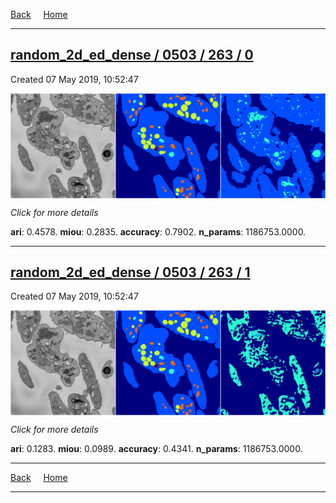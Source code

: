 
[Back](..)&nbsp;&nbsp;&nbsp;&nbsp;&nbsp;[Home](https://leapmanlab.github.io/snapshots)

---

<div class="summary"><a href="0"><h2>random_2d_ed_dense / 0503 / 263 / 0</h2></a><p>Created 07 May 2019, 10:52:47
</p><a href="0"><img src="0/media/summary.png" align="center"></a><p>
<i>Click for more details</i>
</p></div>

**ari**: 0.4578. **miou**: 0.2835. **accuracy**: 0.7902. **n_params**: 1186753.0000. 

---

<div class="summary"><a href="1"><h2>random_2d_ed_dense / 0503 / 263 / 1</h2></a><p>Created 07 May 2019, 10:52:47
</p><a href="1"><img src="1/media/summary.png" align="center"></a><p>
<i>Click for more details</i>
</p></div>

**ari**: 0.1283. **miou**: 0.0989. **accuracy**: 0.4341. **n_params**: 1186753.0000. 

---

[Back](..)&nbsp;&nbsp;&nbsp;&nbsp;&nbsp;[Home](https://leapmanlab.github.io/snapshots)

---
